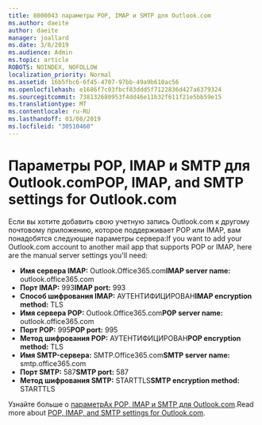 ```yaml
---
title: 8000043 параметры POP, IMAP и SMTP для Outlook.com
ms.author: daeite
author: daeite
manager: joallard
ms.date: 3/8/2019
ms.audience: Admin
ms.topic: article
ROBOTS: NOINDEX, NOFOLLOW
localization_priority: Normal
ms.assetid: 16b5fbc6-6f45-4707-97bb-49a9b610ac56
ms.openlocfilehash: e1686f7c03fbcf83ddd5f7122836d427a6379324
ms.sourcegitcommit: 738132680953f4dd46e11b32f611f21e5bb59e15
ms.translationtype: MT
ms.contentlocale: ru-RU
ms.lasthandoff: 03/08/2019
ms.locfileid: "30510460"
---
```

# <a name="pop-imap-and-smtp-settings-for-outlookcom"></a><span data-ttu-id="2c960-102">Параметры POP, IMAP и SMTP для Outlook.com</span><span class="sxs-lookup"><span data-stu-id="2c960-102">POP, IMAP, and SMTP settings for Outlook.com</span></span>

<span data-ttu-id="2c960-103">Если вы хотите добавить свою учетную запись Outlook.com к другому почтовому приложению, которое поддерживает POP или IMAP, вам понадобятся следующие параметры сервера:</span><span class="sxs-lookup"><span data-stu-id="2c960-103">If you want to add your Outlook.com account to another mail app that supports POP or IMAP, here are the manual server settings you'll need:</span></span>
  
- <span data-ttu-id="2c960-104">**Имя сервера IMAP:** Outlook.Office365.com</span><span class="sxs-lookup"><span data-stu-id="2c960-104">**IMAP server name:** outlook.office365.com</span></span> 
- <span data-ttu-id="2c960-105">**Порт IMAP:** 993</span><span class="sxs-lookup"><span data-stu-id="2c960-105">**IMAP port:** 993</span></span>   
- <span data-ttu-id="2c960-106">**Способ шифрования IMAP:** АУТЕНТИФИЦИРОВАН</span><span class="sxs-lookup"><span data-stu-id="2c960-106">**IMAP encryption method:** TLS</span></span>   
- <span data-ttu-id="2c960-107">**Имя сервера POP:** Outlook.Office365.com</span><span class="sxs-lookup"><span data-stu-id="2c960-107">**POP server name:** outlook.office365.com</span></span>  
- <span data-ttu-id="2c960-108">**Порт POP:** 995</span><span class="sxs-lookup"><span data-stu-id="2c960-108">**POP port:** 995</span></span>  
- <span data-ttu-id="2c960-109">**Метод шифрования POP:** АУТЕНТИФИЦИРОВАН</span><span class="sxs-lookup"><span data-stu-id="2c960-109">**POP encryption method:** TLS</span></span>  
- <span data-ttu-id="2c960-110">**Имя SMTP-сервера:** SMTP.Office365.com</span><span class="sxs-lookup"><span data-stu-id="2c960-110">**SMTP server name:** smtp.office365.com</span></span> 
- <span data-ttu-id="2c960-111">**Порт SMTP:** 587</span><span class="sxs-lookup"><span data-stu-id="2c960-111">**SMTP port:** 587</span></span> 
- <span data-ttu-id="2c960-112">**Метод шифрования SMTP:** STARTTLS</span><span class="sxs-lookup"><span data-stu-id="2c960-112">**SMTP encryption method:** STARTTLS</span></span> 

<span data-ttu-id="2c960-113">Узнайте больше о [параметрАх POP, IMAP и SMTP для Outlook.com](https://go.microsoft.com/fwlink/p/?linkid=2001402&amp;clcid=0x409).</span><span class="sxs-lookup"><span data-stu-id="2c960-113">Read more about [POP, IMAP, and SMTP settings for Outlook.com](https://go.microsoft.com/fwlink/p/?linkid=2001402&amp;clcid=0x409).</span></span>